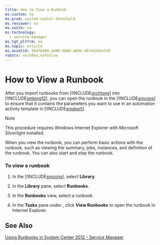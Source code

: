 ```yaml
---
title: How to View a Runbook
ms.custom: na
ms.prod: system-center-threshold
ms.reviewer: na
ms.suite: na
ms.technology: 
  - service-manager
ms.tgt_pltfrm: na
ms.topic: article
ms.assetid: 5b4fbe04-ae00-4b0d-a04b-167a5a3ee7a9
robots: noindex,nofollow
---
```

# How to View a Runbook
After you import runbooks from [!INCLUDE[orchlong](./Token/orchlong_md.md)] into [!INCLUDE[smlong12](./Token/smlong12_md.md)], you can open the runbook in the [!INCLUDE[smcons](./Token/smcons_md.md)] to ensure that it contains the parameters you want to use in an automation activity template in [!INCLUDE[smshort](./Token/smshort_md.md)].

> [!NOTE]
> This procedure requires Windows Internet Explorer with Microsoft Silverlight installed.

When you view the runbook, you can perform basic actions with the runbook, such as viewing the summary, jobs, instances, and definition of the runbook. You can also start and stop the runbook.

### To view a runbook

1.  In the [!INCLUDE[smcons](./Token/smcons_md.md)], select **Library**.

2.  In the **Library** pane, select **Runbooks**.

3.  In the **Runbooks** view, select a runbook.

4.  In the **Tasks** pane under **<RunbookName>**, click **View Runbooks** to open the runbook in Internet Explorer.

## See Also
[Using Runbooks in System Center 2012 - Service Manager](./Using-Runbooks-in-System-Center-2012---Service-Manager.md)


